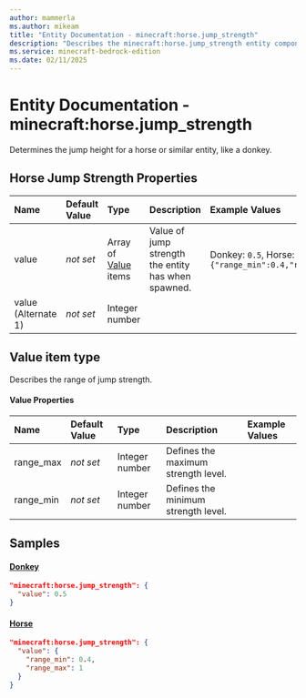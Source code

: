 ```yaml
---
author: mammerla
ms.author: mikeam
title: "Entity Documentation - minecraft:horse.jump_strength"
description: "Describes the minecraft:horse.jump_strength entity component"
ms.service: minecraft-bedrock-edition
ms.date: 02/11/2025 
---
```


# Entity Documentation - minecraft:horse.jump_strength

Determines the jump height for a horse or similar entity, like a donkey.


## Horse Jump Strength Properties

|Name       |Default Value |Type |Description |Example Values |
|:----------|:-------------|:----|:-----------|:------------- |
| value | *not set* | Array of [Value](#value-item-type) items | Value of jump strength the entity has when spawned. | Donkey: `0.5`, Horse: `{"range_min":0.4,"range_max":1}` | 
| value (Alternate 1) | *not set* | Integer number |  |  | 

## Value item type
Describes the range of jump strength.


#### Value Properties

|Name       |Default Value |Type |Description |Example Values |
|:----------|:-------------|:----|:-----------|:------------- |
| range_max | *not set* | Integer number | Defines the maximum strength level. |  | 
| range_min | *not set* | Integer number | Defines the minimum strength level. |  | 

## Samples

#### [Donkey](https://github.com/Mojang/bedrock-samples/tree/preview/behavior_pack/entities/donkey.json)


```json
"minecraft:horse.jump_strength": {
  "value": 0.5
}
```

#### [Horse](https://github.com/Mojang/bedrock-samples/tree/preview/behavior_pack/entities/horse.json)


```json
"minecraft:horse.jump_strength": {
  "value": {
    "range_min": 0.4,
    "range_max": 1
  }
}
```

